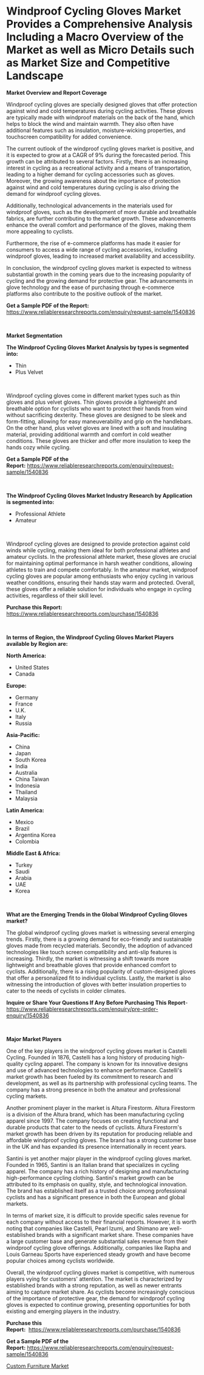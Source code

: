 <p><h1>Windproof Cycling Gloves Market Provides a Comprehensive Analysis Including a Macro Overview of the Market as well as Micro Details such as Market Size and Competitive Landscape</h1></p><p><strong>Market Overview and Report Coverage</strong></p>
<p><p>Windproof cycling gloves are specially designed gloves that offer protection against wind and cold temperatures during cycling activities. These gloves are typically made with windproof materials on the back of the hand, which helps to block the wind and maintain warmth. They also often have additional features such as insulation, moisture-wicking properties, and touchscreen compatibility for added convenience.</p><p>The current outlook of the windproof cycling gloves market is positive, and it is expected to grow at a CAGR of 9% during the forecasted period. This growth can be attributed to several factors. Firstly, there is an increasing interest in cycling as a recreational activity and a means of transportation, leading to a higher demand for cycling accessories such as gloves. Moreover, the growing awareness about the importance of protection against wind and cold temperatures during cycling is also driving the demand for windproof cycling gloves.</p><p>Additionally, technological advancements in the materials used for windproof gloves, such as the development of more durable and breathable fabrics, are further contributing to the market growth. These advancements enhance the overall comfort and performance of the gloves, making them more appealing to cyclists.</p><p>Furthermore, the rise of e-commerce platforms has made it easier for consumers to access a wide range of cycling accessories, including windproof gloves, leading to increased market availability and accessibility.</p><p>In conclusion, the windproof cycling gloves market is expected to witness substantial growth in the coming years due to the increasing popularity of cycling and the growing demand for protective gear. The advancements in glove technology and the ease of purchasing through e-commerce platforms also contribute to the positive outlook of the market.</p></p>
<p><strong>Get a Sample PDF of the Report:</strong> <a href="https://www.reliableresearchreports.com/enquiry/request-sample/1540836">https://www.reliableresearchreports.com/enquiry/request-sample/1540836</a></p>
<p>&nbsp;</p>
<p><strong>Market Segmentation</strong></p>
<p><strong>The Windproof Cycling Gloves Market Analysis by types is segmented into:</strong></p>
<p><ul><li>Thin</li><li>Plus Velvet</li></ul></p>
<p>&nbsp;</p>
<p><p>Windproof cycling gloves come in different market types such as thin gloves and plus velvet gloves. Thin gloves provide a lightweight and breathable option for cyclists who want to protect their hands from wind without sacrificing dexterity. These gloves are designed to be sleek and form-fitting, allowing for easy maneuverability and grip on the handlebars. On the other hand, plus velvet gloves are lined with a soft and insulating material, providing additional warmth and comfort in cold weather conditions. These gloves are thicker and offer more insulation to keep the hands cozy while cycling.</p></p>
<p><strong>Get a Sample PDF of the Report:</strong>&nbsp;<a href="https://www.reliableresearchreports.com/enquiry/request-sample/1540836">https://www.reliableresearchreports.com/enquiry/request-sample/1540836</a></p>
<p>&nbsp;</p>
<p><strong>The Windproof Cycling Gloves Market Industry Research by Application is segmented into:</strong></p>
<p><ul><li>Professional Athlete</li><li>Amateur</li></ul></p>
<p>&nbsp;</p>
<p><p>Windproof cycling gloves are designed to provide protection against cold winds while cycling, making them ideal for both professional athletes and amateur cyclists. In the professional athlete market, these gloves are crucial for maintaining optimal performance in harsh weather conditions, allowing athletes to train and compete comfortably. In the amateur market, windproof cycling gloves are popular among enthusiasts who enjoy cycling in various weather conditions, ensuring their hands stay warm and protected. Overall, these gloves offer a reliable solution for individuals who engage in cycling activities, regardless of their skill level.</p></p>
<p><strong>Purchase this Report:</strong>&nbsp; <a href="https://www.reliableresearchreports.com/purchase/1540836">https://www.reliableresearchreports.com/purchase/1540836</a></p>
<p>&nbsp;</p>
<p><strong>In terms of Region, the Windproof Cycling Gloves Market Players available by Region are:</strong></p>
<p>
    <p> <strong> North America: </strong>
        <ul>
            <li>United States</li>
            <li>Canada</li>
        </ul>
        </p> 
    <p> <strong> Europe: </strong>
        <ul>
            <li>Germany</li>
            <li>France</li>
            <li>U.K.</li>
            <li>Italy</li>
            <li>Russia</li>
        </ul>
        </p> 
    <p> <strong> Asia-Pacific: </strong>
        <ul>
            <li>China</li>
            <li>Japan</li>
            <li>South Korea</li>
            <li>India</li>
            <li>Australia</li>
            <li>China Taiwan</li>
            <li>Indonesia</li>
            <li>Thailand</li>
            <li>Malaysia</li>
        </ul>
        </p> 
    <p> <strong> Latin America: </strong>
        <ul>
            <li>Mexico</li>
            <li>Brazil</li>
            <li>Argentina Korea</li>
            <li>Colombia</li>
        </ul>
        </p> 
    <p> <strong> Middle East & Africa: </strong>
        <ul>
            <li>Turkey</li>
            <li>Saudi</li>
            <li>Arabia</li>
            <li>UAE</li>
            <li>Korea</li>
        </ul>
    </p>
    </p>
<p>&nbsp;</p>
<p><strong>What are the Emerging Trends in the Global Windproof Cycling Gloves market?</strong></p>
<p><p>The global windproof cycling gloves market is witnessing several emerging trends. Firstly, there is a growing demand for eco-friendly and sustainable gloves made from recycled materials. Secondly, the adoption of advanced technologies like touch screen compatibility and anti-slip features is increasing. Thirdly, the market is witnessing a shift towards more lightweight and breathable gloves that provide enhanced comfort to cyclists. Additionally, there is a rising popularity of custom-designed gloves that offer a personalized fit to individual cyclists. Lastly, the market is also witnessing the introduction of gloves with better insulation properties to cater to the needs of cyclists in colder climates.</p></p>
<p><strong>Inquire or Share Your Questions If Any Before Purchasing This Report</strong>- <a href="https://www.reliableresearchreports.com/enquiry/pre-order-enquiry/1540836">https://www.reliableresearchreports.com/enquiry/pre-order-enquiry/1540836</a></p>
<p>&nbsp;</p>
<p><strong>Major Market Players</strong></p>
<p><p>One of the key players in the windproof cycling gloves market is Castelli Cycling. Founded in 1876, Castelli has a long history of producing high-quality cycling apparel. The company is known for its innovative designs and use of advanced technologies to enhance performance. Castelli's market growth has been fueled by its commitment to research and development, as well as its partnership with professional cycling teams. The company has a strong presence in both the amateur and professional cycling markets.</p><p>Another prominent player in the market is Altura Firestorm. Altura Firestorm is a division of the Altura brand, which has been manufacturing cycling apparel since 1997. The company focuses on creating functional and durable products that cater to the needs of cyclists. Altura Firestorm's market growth has been driven by its reputation for producing reliable and affordable windproof cycling gloves. The brand has a strong customer base in the UK and has expanded its presence internationally in recent years.</p><p>Santini is yet another major player in the windproof cycling gloves market. Founded in 1965, Santini is an Italian brand that specializes in cycling apparel. The company has a rich history of designing and manufacturing high-performance cycling clothing. Santini's market growth can be attributed to its emphasis on quality, style, and technological innovation. The brand has established itself as a trusted choice among professional cyclists and has a significant presence in both the European and global markets.</p><p>In terms of market size, it is difficult to provide specific sales revenue for each company without access to their financial reports. However, it is worth noting that companies like Castelli, Pearl Izumi, and Shimano are well-established brands with a significant market share. These companies have a large customer base and generate substantial sales revenue from their windproof cycling glove offerings. Additionally, companies like Rapha and Louis Garneau Sports have experienced steady growth and have become popular choices among cyclists worldwide.</p><p>Overall, the windproof cycling gloves market is competitive, with numerous players vying for customers' attention. The market is characterized by established brands with a strong reputation, as well as newer entrants aiming to capture market share. As cyclists become increasingly conscious of the importance of protective gear, the demand for windproof cycling gloves is expected to continue growing, presenting opportunities for both existing and emerging players in the industry.</p></p>
<p><strong>Purchase this Report:</strong>&nbsp;&nbsp;<a href="https://www.reliableresearchreports.com/purchase/1540836">https://www.reliableresearchreports.com/purchase/1540836</a></p>
<p></p>
<p><strong>Get a Sample PDF of the Report:</strong>&nbsp;<a href="https://www.reliableresearchreports.com/enquiry/request-sample/1540836">https://www.reliableresearchreports.com/enquiry/request-sample/1540836</a></p>
<p><p><a href="https://github.com/redneck06/Market-Research-Report-List-1/blob/main/custom-furniture-market.md">Custom Furniture Market</a></p></p>